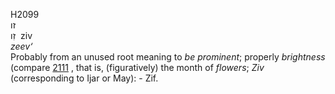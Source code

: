 H2099  
זו  
זִו ‎ ziv  
*zeev‘*  
Probably from an unused root meaning to *be* *prominent*; properly
*brightness* (compare [2111](h2111) , that is, (figuratively) the month
of *flowers*; *Ziv* (corresponding to Ijar or May): - Zif.  
